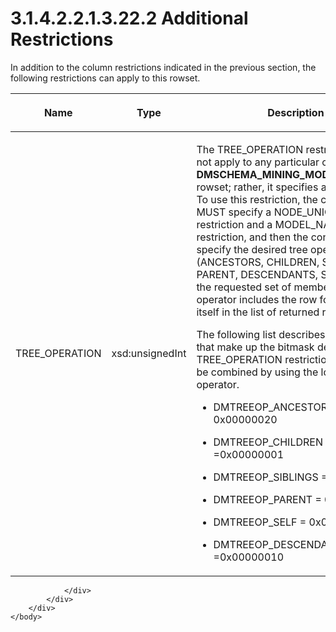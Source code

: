 <html dir="LTR" xmlns:mshelp="http://msdn.microsoft.com/mshelp" xmlns:ddue="http://ddue.schemas.microsoft.com/authoring/2003/5" xmlns:xlink="http://www.w3.org/1999/xlink" xmlns:tool="http://www.microsoft.com/tooltip">
    <head>
        <meta http-equiv="Content-Type" content="text/html; CHARSET=utf-8"></meta>
        <meta name="save" content="history"></meta>
        <title>3.1.4.2.2.1.3.22.2 Additional Restrictions</title>
        <xml>
            <mshelp:toctitle title="3.1.4.2.2.1.3.22.2 Additional Restrictions"></mshelp:toctitle>
            <mshelp:rltitle title="[MS-SSAS]: Additional Restrictions"></mshelp:rltitle>
            <mshelp:keyword index="A" term="47f2ff36-5555-48d0-b521-53d39082d453"></mshelp:keyword>
            <mshelp:attr name="DCSext.ContentType" value="open specification"></mshelp:attr>
            <mshelp:attr name="AssetID" value="47f2ff36-5555-48d0-b521-53d39082d453"></mshelp:attr>
            <mshelp:attr name="TopicType" value="kbRef"></mshelp:attr>
            <mshelp:attr name="DCSext.Title" value="[MS-SSAS]: Additional Restrictions" />
        </xml>
    </head>
    <body>
        <div id="header">
            <h1 class="heading">3.1.4.2.2.1.3.22.2 Additional Restrictions</h1>
        </div>
        <div id="mainSection">
            <div id="mainBody">
                <div id="allHistory" class="saveHistory"></div>
                <div id="sectionSection0" class="section" name="collapseableSection">
                    

<p>In addition to the column restrictions indicated in the
previous section, the following restrictions can apply to this rowset.</p>

<table>
 <thead>
  <tr>
   <th>
   <p>Name</p>
   </th>
   <th>
   <p>Type</p>
   </th>
   <th>
   <p>Description</p>
   </th>
  </tr>
 </thead>
 <tr>
  <td>
  <p>TREE_OPERATION</p>
  </td>
  <td>
  <p>xsd:unsignedInt</p>
  </td>
  <td>
  <p>The TREE_OPERATION restriction does not apply to any
  particular column of the <b>DMSCHEMA_MINING_MODEL_CONTENT</b> rowset; rather,
  it specifies a tree operator. To use this restriction, the consumer MUST
  specify a NODE_UNIQUE_NAME restriction and a MODEL_NAME restriction, and then
  the consumer can specify the desired tree operator (ANCESTORS, CHILDREN,
  SIBLINGS, PARENT, DESCENDANTS, SELF) to obtain the requested set of members.
  The SELF operator includes the row for the node itself in the list of
  returned rows. </p>
  <p>The following list describes the constants that make
  up the bitmask definition for the TREE_OPERATION restriction. They can be
  combined by using the logical OR operator.</p>
  <ul><li><p><span><span>  
  </span></span><span>DMTREEOP_ANCESTORS = 0x00000020</span></p>
  </li><li><p><span><span>  
  </span></span><span>DMTREEOP_CHILDREN =0x00000001</span></p>
  </li><li><p><span><span>  
  </span></span><span>DMTREEOP_SIBLINGS = 0x00000002</span></p>
  </li><li><p><span><span>  
  </span></span><span>DMTREEOP_PARENT = 0x00000004</span></p>
  </li><li><p><span><span>  
  </span></span><span>DMTREEOP_SELF = 0x00000008</span></p>
  </li><li><p><span><span>  
  </span></span><span>DMTREEOP_DESCENDANTS =0x00000010</span></p>
  </li></ul></td>
 </tr>
</table>

<p> </p>


                </div>
            </div>
        </div>
    </body>
</html>
